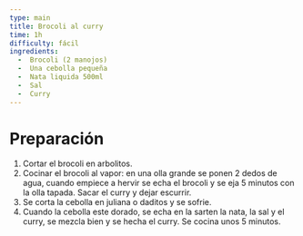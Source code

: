 ```yaml
---
type: main
title: Brocoli al curry
time: 1h
difficulty: fácil
ingredients:
  -  Brocoli (2 manojos)
  -  Una cebolla pequeña
  -  Nata liquida 500ml
  -  Sal
  -  Curry
---
```


# Preparación

1. Cortar el brocoli en arbolitos.
1. Cocinar el brocoli al vapor: en una olla grande se ponen 2 dedos de agua, cuando empiece a hervir se echa el brocoli y se eja 5 minutos con la olla tapada. Sacar el curry y dejar escurrir.
1. Se corta la cebolla en juliana o daditos y se sofrie.
1. Cuando la cebolla este dorado, se echa en la sarten la nata, la sal y el curry, se mezcla bien y se hecha el curry. Se cocina unos 5 minutos.
